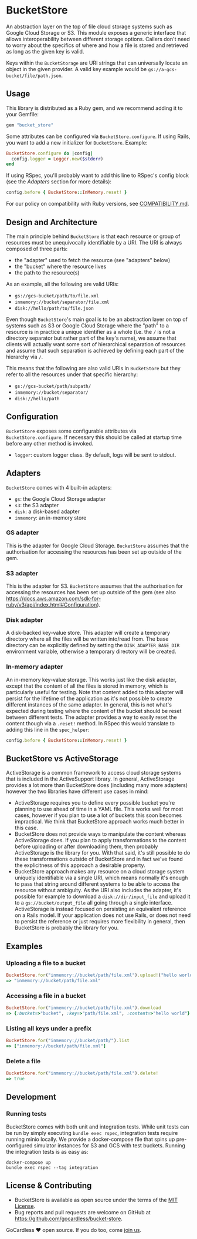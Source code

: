 # BucketStore

An abstraction layer on the top of file cloud storage systems such as Google Cloud
Storage or S3. This module exposes a generic interface that allows interoperability
between different storage options. Callers don't need to worry about the specifics
of where and how a file is stored and retrieved as long as the given key is valid.

Keys within the `BucketStorage` are URI strings that can universally locate an object
in the given provider. A valid key example would be
`gs://a-gcs-bucket/file/path.json`.

## Usage
This library is distributed as a Ruby gem, and we recommend adding it to your Gemfile:

```ruby
gem "bucket_store"
```

Some attributes can be configured via `BucketStore.configure`. If using Rails, you want to
add a new initializer for `BucketStore`. Example:

```ruby
BucketStore.configure do |config|
  config.logger = Logger.new($stderr)
end
```

If using RSpec, you'll probably want to add this line to RSpec's config block (see
the *Adapters* section for more details):

```ruby
config.before { BucketStore::InMemory.reset! }
```

For our policy on compatibility with Ruby versions, see [COMPATIBILITY.md](docs/COMPATIBILITY.md).

## Design and Architecture
The main principle behind `BucketStore` is that each resource or group of resources must
be unequivocally identifiable by a URI. The URI is always composed of three parts:

- the "adapter" used to fetch the resource (see "adapters" below)
- the "bucket" where the resource lives
- the path to the resource(s)

As an example, all the following are valid URIs:

- `gs://gcs-bucket/path/to/file.xml`
- `inmemory://bucket/separator/file.xml`
- `disk://hello/path/to/file.json`

Even though `BucketStore`'s main goal is to be an abstraction layer on top of systems such
as S3 or Google Cloud Storage where the "path" to a resource is in practice a unique
identifier as a whole (i.e. the `/` is not a directory separator but rather part of the
key's name), we assume that clients will actually want some sort of hierarchical
separation of resources and assume that such separation is achieved by defining each
part of the hierarchy via `/`.

This means that the following are also valid URIs in `BucketStore` but they refer to
all the resources under that specific hierarchy:

- `gs://gcs-bucket/path/subpath/`
- `inmemory://bucket/separator/`
- `disk://hello/path`

## Configuration
`BucketStore` exposes some configurable attributes via `BucketStore.configure`. If
necessary this should be called at startup time before any other method is invoked.

- `logger`: custom logger class. By default, logs will be sent to stdout.

## Adapters

`BucketStore` comes with 4 built-in adapters:

- `gs`: the Google Cloud Storage adapter
- `s3`: the S3 adapter
- `disk`: a disk-based adapter
- `inmemory`: an in-memory store

### GS adapter
This is the adapter for Google Cloud Storage. `BucketStore` assumes that the  authorisation
for accessing the resources has been set up outside of the gem.

### S3 adapter
This is the adapter for S3. `BucketStore` assumes that the authorisation for accessing
the resources has been set up outside of the gem (see also
https://docs.aws.amazon.com/sdk-for-ruby/v3/api/index.html#Configuration).

### Disk adapter
A disk-backed key-value store. This adapter will create a temporary directory where
all the files will be written into/read from. The base directory can be explicitly
defined by setting the `DISK_ADAPTER_BASE_DIR` environment variable, otherwise a temporary
directory will be created.

### In-memory adapter
An in-memory key-value storage. This works just like the disk adapter, except that
the content of all the files is stored in memory, which is particularly useful for
testing. Note that content added to this adapter will persist for the lifetime of
the application as it's not possible to create different instances of the same adapter.
In general, this is not what's expected during testing where the content of the bucket
should be reset between different tests. The adapter provides a way to easily reset the
content though via a `.reset!` method. In RSpec this would translate to adding this line
in the `spec_helper`:

```ruby
config.before { BucketStore::InMemory.reset! }
```

## BucketStore vs ActiveStorage

ActiveStorage is a common framework to access cloud storage systems that is included in
the ActiveSupport library. In general, ActiveStorage provides a lot more than BucketStore
does (including many more adapters) however the two libraries have different use cases
in mind:

- ActiveStorage requires you to define every possible bucket you're planning to use
  ahead of time in a YAML file. This works well for most cases, however if you plan to
  use a lot of buckets this soon becomes impractical. We think that BucketStore approach
  works much better in this case.
- BucketStore does not provide ways to manipulate the content whereas ActiveStorage does.
  If you plan to apply transformations to the content before uploading or after
  downloading them, then probably ActiveStorage is the library for you. With that said,
  it's still possible to do these transformations outside of BucketStore and in fact we've
  found the explicitness of this approach a desirable property.
- BucketStore approach makes any resource on a cloud storage system uniquely identifiable
  via a single URI, which means normally it's enough to pass that string around different
  systems to be able to access the resource without ambiguity. As the URI also includes
  the adapter, it's possible for example to download a `disk://dir/input_file` and
  upload it to a `gs://bucket/output_file` all going through a single interface.
  ActiveStorage is instead focused on persisting an equivalent reference on a Rails model.
  If your application does not use Rails, or does not need to persist the reference or
  just requires more flexibility in general, then BucketStore is probably the library for
  you.


## Examples

### Uploading a file to a bucket
```ruby
BucketStore.for("inmemory://bucket/path/file.xml").upload!("hello world")
=> "inmemory://bucket/path/file.xml"
```

### Accessing a file in a bucket
```ruby
BucketStore.for("inmemory://bucket/path/file.xml").download
=> {:bucket=>"bucket", :key=>"path/file.xml", :content=>"hello world"}
```

### Listing all keys under a prefix
```ruby
BucketStore.for("inmemory://bucket/path/").list
=> ["inmemory://bucket/path/file.xml"]
```

### Delete a file
```ruby
BucketStore.for("inmemory://bucket/path/file.xml").delete!
=> true
```

## Development

### Running tests
BucketStore comes with both unit and integration tests. While unit tests can be run by simply
executing `bundle exec rspec`, integration tests require running minio locally. We provide a
docker-compose file that spins up pre-configured simulator instances for S3 and GCS with
test buckets. Running the integration tests is as easy as:

```
docker-compose up
bundle exec rspec --tag integration
```

## License & Contributing

* BucketStore is available as open source under the terms of the [MIT License](http://opensource.org/licenses/MIT).
* Bug reports and pull requests are welcome on GitHub at https://github.com/gocardless/bucket-store.

GoCardless ♥ open source. If you do too, come [join us](https://gocardless.com/about/careers/).
